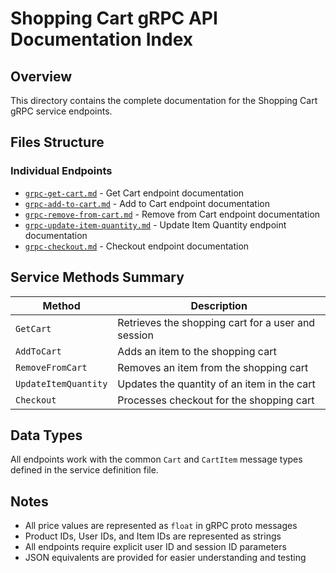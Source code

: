 # Shopping Cart gRPC API Documentation Index

## Overview
This directory contains the complete documentation for the Shopping Cart gRPC service endpoints.

## Files Structure

### Individual Endpoints
- [`grpc-get-cart.md`](./GetCart.md) - Get Cart endpoint documentation
- [`grpc-add-to-cart.md`](./AddToCart.md) - Add to Cart endpoint documentation
- [`grpc-remove-from-cart.md`](./RemoveFromCart.md) - Remove from Cart endpoint documentation
- [`grpc-update-item-quantity.md`](./UpdateItemQuantity.md) - Update Item Quantity endpoint documentation
- [`grpc-checkout.md`](./Checkout.md) - Checkout endpoint documentation

## Service Methods Summary

| Method | Description |
|--------|-------------|
| `GetCart` | Retrieves the shopping cart for a user and session |
| `AddToCart` | Adds an item to the shopping cart |
| `RemoveFromCart` | Removes an item from the shopping cart |
| `UpdateItemQuantity` | Updates the quantity of an item in the cart |
| `Checkout` | Processes checkout for the shopping cart |

## Data Types
All endpoints work with the common `Cart` and `CartItem` message types defined in the service definition file.

## Notes
- All price values are represented as `float` in gRPC proto messages
- Product IDs, User IDs, and Item IDs are represented as strings
- All endpoints require explicit user ID and session ID parameters
- JSON equivalents are provided for easier understanding and testing
